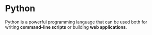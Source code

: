 # Python

Python is a powerful programming language that can be used both for writing **command-line scripts** or building **web applications**.
